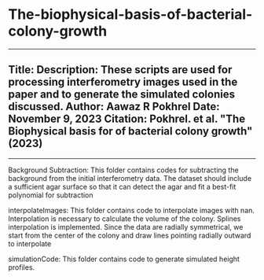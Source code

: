 # The-biophysical-basis-of-bacterial-colony-growth


 ----------------------------------------------------------------------------
 Title: 
 Description: These scripts are used for processing interferometry images used in the paper and to generate the simulated colonies discussed.
 Author: Aawaz R Pokhrel
 Date: November 9, 2023
 Citation: Pokhrel. et al. "The Biophysical basis for of bacterial colony growth" (2023)
-------------------------------------------------------------------------------
-------------------------------------------------------------------------


Background Subtraction: This folder contains codes for subtracting the background from the initial interferometry data. The dataset should include a sufficient agar surface so that it can detect the agar and fit a best-fit polynomial for subtraction

interpolateImages: This folder contains code to interpolate images with nan. Interpolation is necessary to calculate the volume of the colony. Splines interpolation is implemented. Since the data are radially symmetrical, we start from the center of the colony and draw lines pointing radially outward to interpolate

simulationCode: This folder contains code  to generate simulated height profiles.